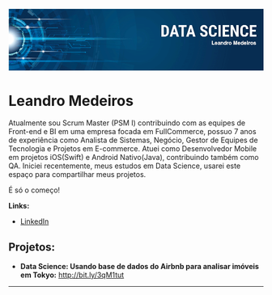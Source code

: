 <p align="center">
  <img src="leandro_banner.png" >
</p>

# Leandro Medeiros

Atualmente sou Scrum Master (PSM I) contribuindo com as equipes de Front-end e BI em uma empresa focada em FullCommerce, possuo 7 anos de experiência como Analista de Sistemas, Negócio, Gestor de Equipes de Tecnologia e Projetos em E-commerce.
Atuei como Desenvolvedor Mobile em projetos iOS(Swift) e Android Nativo(Java), contribuindo também como QA.
Iniciei recentemente, meus estudos em Data Science, usarei este espaço para compartilhar meus projetos. 

É só o começo!


**Links:**
* [LinkedIn](https://www.linkedin.com/in/medeiros-leandro-scrum/)


## Projetos:

* **Data Science: Usando base de dados do Airbnb para analisar imóveis em Tokyo:** http://bit.ly/3qM1tut


---


